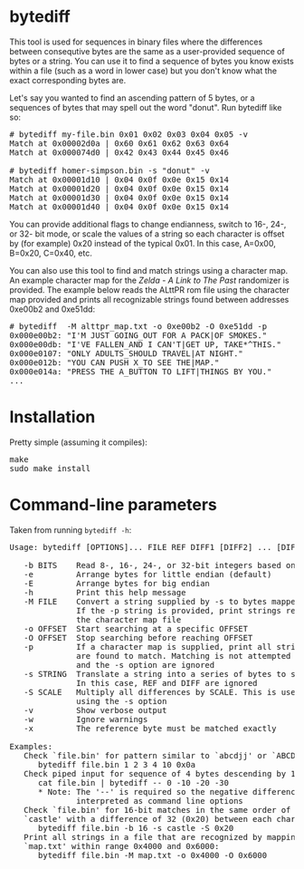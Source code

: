 # bytediff

This tool is used for sequences in binary files where the differences between consequtive bytes are the same as a user-provided sequence of bytes or a string. You can use it to find a sequence of bytes you know exists within a file (such as a word in lower case) but you don't know what the exact corresponding bytes are.

Let's say you wanted to find an ascending pattern of 5 bytes, or a sequences of bytes that may spell out the word "donut". Run bytediff like so:

<pre># bytediff my-file.bin 0x01 0x02 0x03 0x04 0x05 -v
Match at 0x00002d0a | 0x60 0x61 0x62 0x63 0x64
Match at 0x000074d0 | 0x42 0x43 0x44 0x45 0x46

# bytediff homer-simpson.bin -s "donut" -v
Match at 0x00001d10 | 0x04 0x0f 0x0e 0x15 0x14
Match at 0x00001d20 | 0x04 0x0f 0x0e 0x15 0x14
Match at 0x00001d30 | 0x04 0x0f 0x0e 0x15 0x14
Match at 0x00001d40 | 0x04 0x0f 0x0e 0x15 0x14</pre>

You can provide additional flags to change endianness, switch to 16-, 24-, or 32- bit mode, or scale the values of a string so each character is offset by (for example) 0x20 instead of the typical 0x01. In this case, A=0x00, B=0x20, C=0x40, etc.

You can also use this tool to find and match strings using a character map. An example character map for the *Zelda - A Link to The Past* randomizer is provided. The example below reads the ALttPR rom file using the character map provided and prints all recognizable strings found between addresses 0xe00b2 and 0xe51dd:

<pre># bytediff <rom-file> -M alttpr_map.txt -o 0xe00b2 -O 0xe51dd -p
0x000e00b2: "I'M JUST GOING_OUT FOR A PACK|OF SMOKES."
0x000e00db: "I'VE FALLEN_AND I CAN'T|GET UP, TAKE*^THIS."
0x000e0107: "ONLY ADULTS_SHOULD TRAVEL|AT NIGHT."
0x000e012b: "YOU CAN PUSH X_TO SEE THE|MAP."
0x000e014a: "PRESS THE A_BUTTON TO LIFT|THINGS BY YOU."
...</pre>

# Installation
Pretty simple (assuming it compiles):
<pre>make
sudo make install</pre>

# Command-line parameters
Taken from running `bytediff -h`:
<pre>Usage: bytediff [OPTIONS]... FILE REF DIFF1 [DIFF2] ... [DIFFn]

   -b BITS    Read 8-, 16-, 24-, or 32-bit integers based on BITS
   -e         Arrange bytes for little endian (default)
   -E         Arrange bytes for big endian
   -h         Print this help message
   -M FILE    Convert a string supplied by -s to bytes mapped in FILE
              If the -p string is provided, print strings recognized by
              the character map file
   -o OFFSET  Start searching at a specific OFFSET
   -O OFFSET  Stop searching before reaching OFFSET
   -p         If a character map is supplied, print all strings read that
              are found to match. Matching is not attempted so REF, DIFF
              and the -s option are ignored
   -s STRING  Translate a string into a series of bytes to search for
              In this case, REF and DIFF are ignored
   -S SCALE   Multiply all differences by SCALE. This is useful when
              using the -s option
   -v         Show verbose output
   -w         Ignore warnings
   -x         The reference byte must be matched exactly

Examples:
   Check `file.bin' for pattern similar to `abcdjj' or `ABCDJJ':
      bytediff file.bin 1 2 3 4 10 0x0a
   Check piped input for sequence of 4 bytes descending by 10:
      cat file.bin | bytediff -- 0 -10 -20 -30
      * Note: The '--' is required so the negative differences aren't
              interpreted as command line options
   Check `file.bin' for 16-bit matches in the same order of the string
   `castle' with a difference of 32 (0x20) between each character:
      bytediff file.bin -b 16 -s castle -S 0x20
   Print all strings in a file that are recognized by mapping file
   `map.txt' within range 0x4000 and 0x6000:
      bytediff file.bin -M map.txt -o 0x4000 -O 0x6000</pre>
